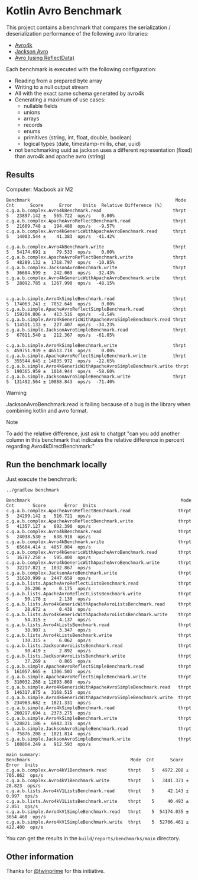 # Kotlin Avro Benchmark

This project contains a benchmark that compares the serialization / deserialization performance of the following avro libraries:

- [Avro4k](https://github.com/avro-kotlin/avro4k/)
- [Jackson Avro](https://github.com/FasterXML/jackson-dataformats-binary/tree/master/avro)
- [Avro (using ReflectData)](https://avro.apache.org/)

Each benchmark is executed with the following configuration:
- Reading from a prepared byte array
- Writing to a null output stream
- All with the exact same schema generated by avro4k
- Generating a maximum of use cases:
  - nullable fields
  - unions
  - arrays
  - records
  - enums
  - primitives (string, int, float, double, boolean)
  - logical types (date, timestamp-millis, char, uuid)
- not benchmarking uuid as jackson uses a different representation (fixed) than avro4k and apache avro (string)

## Results

Computer: Macbook air M2

```
Benchmark                                                       Mode  Cnt      Score      Error    Units  Relative Difference (%)
c.g.a.b.complex.Avro4kBenchmark.read                           thrpt    5   23897.142 ±   565.722  ops/s    0.00%
c.g.a.b.complex.ApacheAvroReflectBenchmark.read                thrpt    5   21609.748 ±   194.480  ops/s   -9.57%
c.g.a.b.complex.Avro4kGenericWithApacheAvroBenchmark.read      thrpt    5   14003.544 ±    41.383  ops/s  -41.42%

c.g.a.b.complex.Avro4kBenchmark.write                          thrpt    5   54174.691 ±    79.533  ops/s    0.00%
c.g.a.b.complex.ApacheAvroReflectBenchmark.write               thrpt    5   48289.132 ±  1718.797  ops/s  -10.85%
c.g.a.b.complex.JacksonAvroBenchmark.write                     thrpt    5   36604.599 ±   242.069  ops/s  -32.43%
c.g.a.b.complex.Avro4kGenericWithApacheAvroBenchmark.write     thrpt    5   28092.785 ±  1267.990  ops/s  -48.15%


c.g.a.b.simple.Avro4kSimpleBenchmark.read                      thrpt    5  174063.241 ±  7852.646  ops/s    0.00%
c.g.a.b.simple.ApacheAvroReflectSimpleBenchmark.read           thrpt    5  159204.806 ±   413.516  ops/s   -8.54%
c.g.a.b.simple.Avro4kGenericWithApacheAvroSimpleBenchmark.read thrpt    5  114511.133 ±   227.407  ops/s  -34.23%
c.g.a.b.simple.JacksonAvroSimpleBenchmark.read                 thrpt    5   67811.540 ±   212.367  ops/s  -61.05%

c.g.a.b.simple.Avro4kSimpleBenchmark.write                     thrpt    5  459751.939 ± 46513.718  ops/s    0.00%
c.g.a.b.simple.ApacheAvroReflectSimpleBenchmark.write          thrpt    5  355544.645 ± 14835.972  ops/s  -22.65%
c.g.a.b.simple.Avro4kGenericWithApacheAvroSimpleBenchmark.write thrpt   5  190365.959 ±  1014.944  ops/s  -58.60%
c.g.a.b.simple.JacksonAvroSimpleBenchmark.write                thrpt    5  131492.564 ± 10888.843  ops/s  -71.40%
```

> [!WARNING]
> JacksonAvroBenchmark.read is failing because of a bug in the library when combining kotlin and avro format.

> [!NOTE]
> To add the relative difference, just ask to chatgpt "can you add another column in this benchmark that indicates the relative difference in percent regarding
> Avro4kDirectBenchmark:"




## Run the benchmark locally

Just execute the benchmark:

```shell
../gradlew benchmark
```

```
Benchmark                                                         Mode  Cnt       Score       Error  Units
c.g.a.b.complex.ApacheAvroReflectBenchmark.read                  thrpt    5   24299.142 ±   516.721  ops/s
c.g.a.b.complex.ApacheAvroReflectBenchmark.write                 thrpt    5   41357.127 ±   692.390  ops/s
c.g.a.b.complex.Avro4kBenchmark.read                             thrpt    5   24038.530 ±   638.918  ops/s
c.g.a.b.complex.Avro4kBenchmark.write                            thrpt    5   65604.414 ±  4857.084  ops/s
c.g.a.b.complex.Avro4kGenericWithApacheAvroBenchmark.read        thrpt    5   16787.258 ±   595.400  ops/s
c.g.a.b.complex.Avro4kGenericWithApacheAvroBenchmark.write       thrpt    5   32217.821 ±  1032.867  ops/s
c.g.a.b.complex.JacksonAvroBenchmark.write                       thrpt    5   31620.999 ±  2447.659  ops/s
c.g.a.b.lists.ApacheAvroReflectListsBenchmark.read               thrpt    5      26.206 ±     0.175  ops/s
c.g.a.b.lists.ApacheAvroReflectListsBenchmark.write              thrpt    5      50.178 ±     2.130  ops/s
c.g.a.b.lists.Avro4kGenericWithApacheAvroListsBenchmark.read     thrpt    5      28.672 ±     0.438  ops/s
c.g.a.b.lists.Avro4kGenericWithApacheAvroListsBenchmark.write    thrpt    5      54.315 ±     4.137  ops/s
c.g.a.b.lists.Avro4kListsBenchmark.read                          thrpt    5      38.907 ±     3.347  ops/s
c.g.a.b.lists.Avro4kListsBenchmark.write                         thrpt    5     130.315 ±     6.062  ops/s
c.g.a.b.lists.JacksonAvroListsBenchmark.read                     thrpt    5      90.419 ±     2.892  ops/s
c.g.a.b.lists.JacksonAvroListsBenchmark.write                    thrpt    5      37.269 ±     0.865  ops/s
c.g.a.b.simple.ApacheAvroReflectSimpleBenchmark.read             thrpt    5  161057.665 ±  1306.503  ops/s
c.g.a.b.simple.ApacheAvroReflectSimpleBenchmark.write            thrpt    5  310032.268 ± 12693.869  ops/s
c.g.a.b.simple.Avro4kGenericWithApacheAvroSimpleBenchmark.read   thrpt    5  146317.875 ±  3168.515  ops/s
c.g.a.b.simple.Avro4kGenericWithApacheAvroSimpleBenchmark.write  thrpt    5  234963.682 ±  1821.331  ops/s
c.g.a.b.simple.Avro4kSimpleBenchmark.read                        thrpt    5  200297.694 ±  2373.275  ops/s
c.g.a.b.simple.Avro4kSimpleBenchmark.write                       thrpt    5  528821.186 ±  6943.376  ops/s
c.g.a.b.simple.JacksonAvroSimpleBenchmark.read                   thrpt    5   75876.208 ±  1021.814  ops/s
c.g.a.b.simple.JacksonAvroSimpleBenchmark.write                  thrpt    5  108864.249 ±   912.593  ops/s
```

```
main summary:
Benchmark                                      Mode  Cnt      Score      Error  Units
c.g.a.b.complex.Avro4kV1Benchmark.read        thrpt    5   4972.208 ±  705.862  ops/s
c.g.a.b.complex.Avro4kV1Benchmark.write       thrpt    5   3441.371 ±   28.823  ops/s
c.g.a.b.lists.Avro4kV1ListsBenchmark.read     thrpt    5     42.143 ±    0.997  ops/s
c.g.a.b.lists.Avro4kV1ListsBenchmark.write    thrpt    5     40.493 ±    2.051  ops/s
c.g.a.b.simple.Avro4kV1SimpleBenchmark.read   thrpt    5  54174.035 ± 3654.468  ops/s
c.g.a.b.simple.Avro4kV1SimpleBenchmark.write  thrpt    5  52706.461 ±  422.400  ops/s
```

You can get the results in the `build/reports/benchmarks/main` directory.

## Other information

Thanks for [@twinprime](https://github.com/twinprime) for this initiative.
